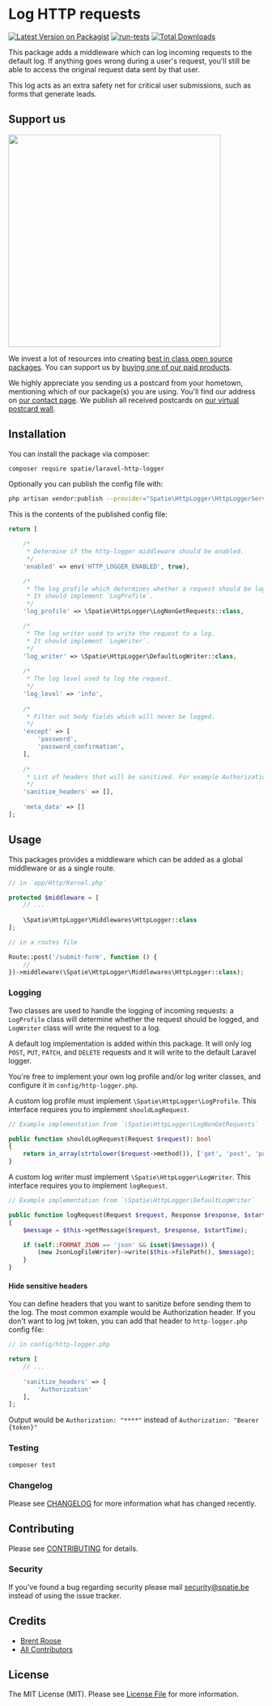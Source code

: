 # Log HTTP requests

[![Latest Version on Packagist](https://img.shields.io/packagist/v/spatie/laravel-http-logger.svg?style=flat-square)](https://packagist.org/packages/spatie/laravel-http-logger)
[![run-tests](https://github.com/spatie/laravel-http-logger/actions/workflows/run-tests.yml/badge.svg)](https://github.com/spatie/laravel-http-logger/actions/workflows/run-tests.yml)
[![Total Downloads](https://img.shields.io/packagist/dt/spatie/laravel-http-logger.svg?style=flat-square)](https://packagist.org/packages/spatie/laravel-http-logger)

This package adds a middleware which can log incoming requests to the default log. 
If anything goes wrong during a user's request, you'll still be able to access the original request data sent by that user.

This log acts as an extra safety net for critical user submissions, such as forms that generate leads.

## Support us

[<img src="https://github-ads.s3.eu-central-1.amazonaws.com/laravel-http-logger.jpg?t=1" width="419px" />](https://spatie.be/github-ad-click/laravel-http-logger)

We invest a lot of resources into creating [best in class open source packages](https://spatie.be/open-source). You can support us by [buying one of our paid products](https://spatie.be/open-source/support-us).

We highly appreciate you sending us a postcard from your hometown, mentioning which of our package(s) you are using. You'll find our address on [our contact page](https://spatie.be/about-us). We publish all received postcards on [our virtual postcard wall](https://spatie.be/open-source/postcards).

## Installation

You can install the package via composer:

```bash
composer require spatie/laravel-http-logger
```

Optionally you can publish the config file with:

```bash
php artisan vendor:publish --provider="Spatie\HttpLogger\HttpLoggerServiceProvider" --tag="config" 
```

This is the contents of the published config file:

```php
return [

    /*
     * Determine if the http-logger middleware should be enabled.
     */
    'enabled' => env('HTTP_LOGGER_ENABLED', true),

    /*
     * The log profile which determines whether a request should be logged.
     * It should implement `LogProfile`.
     */
    'log_profile' => \Spatie\HttpLogger\LogNonGetRequests::class,

    /*
     * The log writer used to write the request to a log.
     * It should implement `LogWriter`.
     */
    'log_writer' => \Spatie\HttpLogger\DefaultLogWriter::class,
    
    /*
     * The log level used to log the request.
     */
    'log_level' => 'info',
    
    /*
     * Filter out body fields which will never be logged.
     */
    'except' => [
        'password',
        'password_confirmation',
    ],
    
    /*
     * List of headers that will be sanitized. For example Authorization, Cookie, Set-Cookie...
     */
    'sanitize_headers' => [],
    
    'meta_data' => []
];
```

## Usage

This packages provides a middleware which can be added as a global middleware or as a single route.

```php
// in `app/Http/Kernel.php`

protected $middleware = [
    // ...
    
    \Spatie\HttpLogger\Middlewares\HttpLogger::class
];
```

```php
// in a routes file

Route::post('/submit-form', function () {
    //
})->middleware(\Spatie\HttpLogger\Middlewares\HttpLogger::class);
```

### Logging

Two classes are used to handle the logging of incoming requests: 
a `LogProfile` class will determine whether the request should be logged,
and `LogWriter` class will write the request to a log. 

A default log implementation is added within this package. 
It will only log `POST`, `PUT`, `PATCH`, and `DELETE` requests 
and it will write to the default Laravel logger.

You're free to implement your own log profile and/or log writer classes, 
and configure it in `config/http-logger.php`.

A custom log profile must implement `\Spatie\HttpLogger\LogProfile`. 
This interface requires you to implement `shouldLogRequest`.

```php
// Example implementation from `\Spatie\HttpLogger\LogNonGetRequests`

public function shouldLogRequest(Request $request): bool
{
    return in_array(strtolower($request->method()), ['get', 'post', 'put', 'patch', 'delete']);
}
```

A custom log writer must implement `\Spatie\HttpLogger\LogWriter`. 
This interface requires you to implement `logRequest`.

```php
// Example implementation from `\Spatie\HttpLogger\DefaultLogWriter`

public function logRequest(Request $request, Response $response, $startTime)
{
    $message = $this->getMessage($request, $response, $startTime);

    if (self::FORMAT_JSON == 'json' && isset($message)) {
        (new JsonLogFileWriter)->write($this->filePath(), $message);
    }
}
```

#### Hide sensitive headers

You can define headers that you want to sanitize before sending them to the log. 
The most common example would be Authorization header. If you don't want to log jwt token, you can add that header to `http-logger.php` config file:

```php
// in config/http-logger.php

return [
    // ...
    
    'sanitize_headers' => [
        'Authorization'
    ],
];
```

Output would be `Authorization: "****"` instead of `Authorization: "Bearer {token}"`

### Testing

``` bash
composer test
```

### Changelog

Please see [CHANGELOG](CHANGELOG.md) for more information what has changed recently.

## Contributing

Please see [CONTRIBUTING](https://github.com/spatie/.github/blob/main/CONTRIBUTING.md) for details.

### Security

If you've found a bug regarding security please mail [security@spatie.be](mailto:security@spatie.be) instead of using the issue tracker.

## Credits

- [Brent Roose](https://github.com/brendt)
- [All Contributors](../../contributors)

## License

The MIT License (MIT). Please see [License File](LICENSE.md) for more information.
